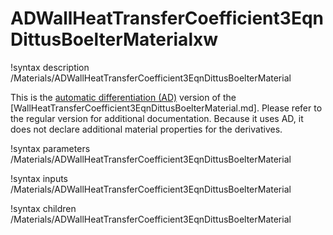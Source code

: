 # ADWallHeatTransferCoefficient3EqnDittusBoelterMaterialxw

!syntax description /Materials/ADWallHeatTransferCoefficient3EqnDittusBoelterMaterial

This is the [automatic differentiation (AD)](automatic_differentiation/index.md) version of the
[WallHeatTransferCoefficient3EqnDittusBoelterMaterial.md].
Please refer to the regular version for additional documentation.
Because it uses AD, it does not declare additional material properties for the derivatives.

!syntax parameters /Materials/ADWallHeatTransferCoefficient3EqnDittusBoelterMaterial

!syntax inputs /Materials/ADWallHeatTransferCoefficient3EqnDittusBoelterMaterial

!syntax children /Materials/ADWallHeatTransferCoefficient3EqnDittusBoelterMaterial
